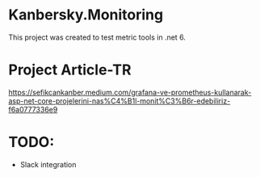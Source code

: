 # Kanbersky.Monitoring
  This project was created to test metric tools in .net 6.

# Project Article-TR
https://sefikcankanber.medium.com/grafana-ve-prometheus-kullanarak-asp-net-core-projelerini-nas%C4%B1l-monit%C3%B6r-edebiliriz-f6a0777336e9

# TODO:
- Slack integration
